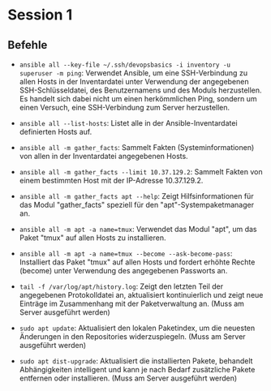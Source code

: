 # Session 1

## Befehle

- `ansible all --key-file ~/.ssh/devopsbasics -i inventory -u superuser -m ping`: Verwendet Ansible, um eine SSH-Verbindung zu allen Hosts in der Inventardatei unter Verwendung der angegebenen SSH-Schlüsseldatei, des Benutzernamens und des Moduls herzustellen. Es handelt sich dabei nicht um einen herkömmlichen Ping, sondern um einen Versuch, eine SSH-Verbindung zum Server herzustellen.

- `ansible all --list-hosts`: Listet alle in der Ansible-Inventardatei definierten Hosts auf.

- `ansible all -m gather_facts`: Sammelt Fakten (Systeminformationen) von allen in der Inventardatei angegebenen Hosts.

- `ansible all -m gather_facts --limit 10.37.129.2`: Sammelt Fakten von einem bestimmten Host mit der IP-Adresse 10.37.129.2.

- `ansible all -m gather_facts apt --help`: Zeigt Hilfsinformationen für das Modul "gather_facts" speziell für den "apt"-Systempaketmanager an.

- `ansible all -m apt -a name=tmux`: Verwendet das Modul "apt", um das Paket "tmux" auf allen Hosts zu installieren.

- `ansible all -m apt -a name=tmux --become --ask-become-pass`: Installiert das Paket "tmux" auf allen Hosts und fordert erhöhte Rechte (become) unter Verwendung des angegebenen Passworts an.

- `tail -f /var/log/apt/history.log`: Zeigt den letzten Teil der angegebenen Protokolldatei an, aktualisiert kontinuierlich und zeigt neue Einträge im Zusammenhang mit der Paketverwaltung an. (Muss am Server ausgeführt werden)

- `sudo apt update`: Aktualisiert den lokalen Paketindex, um die neuesten Änderungen in den Repositories widerzuspiegeln. (Muss am Server ausgeführt werden)

- `sudo apt dist-upgrade`: Aktualisiert die installierten Pakete, behandelt Abhängigkeiten intelligent und kann je nach Bedarf zusätzliche Pakete entfernen oder installieren. (Muss am Server ausgeführt werden)
